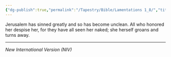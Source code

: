 ```yaml
---
{"dg-publish":true,"permalink":"/Tapestry/Bible/Lamentations 1_8/","title":"Lamentations 1:8","hide":true,"tags":["bible"],"dgHomeLink":true,"dgShowLocalGraph":true,"dgEnableSearch":true}
---
```


Jerusalem has sinned greatly and so has become unclean.
All who honored her despise her, for they have all seen her naked;
she herself groans and turns away.

---
*New International Version (NIV)*